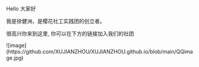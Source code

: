 <p>Hello 大家好</p>
<p>我是徐健洲，是樱花社工实践团的创立者。 </p>
<p>很高兴你来到这里, 你可以在下方的链接加入我们的社团</p>
![image](https://github.com/XUJIANZHOU/XUJIANZHOU.github.io/blob/main/QQimage.jpg)
